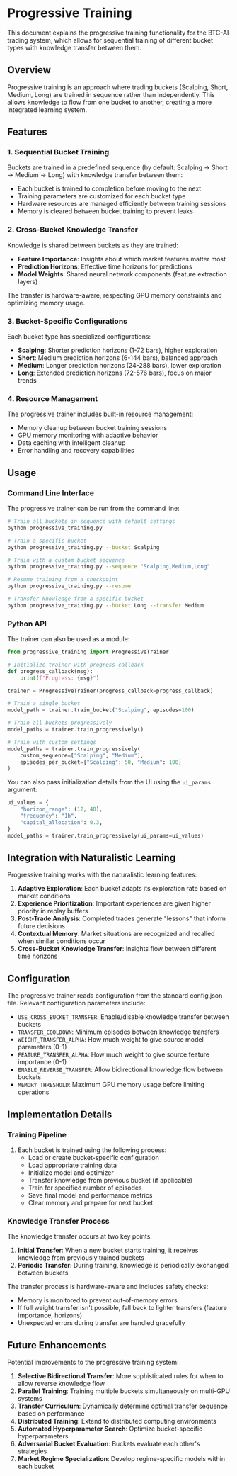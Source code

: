 # Progressive Training

This document explains the progressive training functionality for the BTC-AI trading system, which allows for sequential training of different bucket types with knowledge transfer between them.

## Overview

Progressive training is an approach where trading buckets (Scalping, Short, Medium, Long) are trained in sequence rather than independently. This allows knowledge to flow from one bucket to another, creating a more integrated learning system.

## Features

### 1. Sequential Bucket Training

Buckets are trained in a predefined sequence (by default: Scalping → Short → Medium → Long) with knowledge transfer between them:

- Each bucket is trained to completion before moving to the next
- Training parameters are customized for each bucket type
- Hardware resources are managed efficiently between training sessions
- Memory is cleared between bucket training to prevent leaks

### 2. Cross-Bucket Knowledge Transfer

Knowledge is shared between buckets as they are trained:

- **Feature Importance**: Insights about which market features matter most
- **Prediction Horizons**: Effective time horizons for predictions
- **Model Weights**: Shared neural network components (feature extraction layers)

The transfer is hardware-aware, respecting GPU memory constraints and optimizing memory usage.

### 3. Bucket-Specific Configurations

Each bucket type has specialized configurations:

- **Scalping**: Shorter prediction horizons (1-72 bars), higher exploration
- **Short**: Medium prediction horizons (6-144 bars), balanced approach
- **Medium**: Longer prediction horizons (24-288 bars), lower exploration
- **Long**: Extended prediction horizons (72-576 bars), focus on major trends

### 4. Resource Management

The progressive trainer includes built-in resource management:

- Memory cleanup between bucket training sessions
- GPU memory monitoring with adaptive behavior
- Data caching with intelligent cleanup
- Error handling and recovery capabilities

## Usage

### Command Line Interface

The progressive trainer can be run from the command line:

```bash
# Train all buckets in sequence with default settings
python progressive_training.py

# Train a specific bucket
python progressive_training.py --bucket Scalping

# Train with a custom bucket sequence
python progressive_training.py --sequence "Scalping,Medium,Long"

# Resume training from a checkpoint
python progressive_training.py --resume

# Transfer knowledge from a specific bucket
python progressive_training.py --bucket Long --transfer Medium
```

### Python API

The trainer can also be used as a module:

```python
from progressive_training import ProgressiveTrainer

# Initialize trainer with progress callback
def progress_callback(msg):
    print(f"Progress: {msg}")

trainer = ProgressiveTrainer(progress_callback=progress_callback)

# Train a single bucket
model_path = trainer.train_bucket("Scalping", episodes=100)

# Train all buckets progressively
model_paths = trainer.train_progressively()

# Train with custom settings
model_paths = trainer.train_progressively(
    custom_sequence=["Scalping", "Medium"],
    episodes_per_bucket={"Scalping": 50, "Medium": 100}
)
```

You can also pass initialization details from the UI using the ``ui_params``
argument:

```python
ui_values = {
    "horizon_range": (12, 48),
    "frequency": "1h",
    "capital_allocation": 0.3,
}
model_paths = trainer.train_progressively(ui_params=ui_values)
```

## Integration with Naturalistic Learning

Progressive training works with the naturalistic learning features:

1. **Adaptive Exploration**: Each bucket adapts its exploration rate based on market conditions
2. **Experience Prioritization**: Important experiences are given higher priority in replay buffers
3. **Post-Trade Analysis**: Completed trades generate "lessons" that inform future decisions
4. **Contextual Memory**: Market situations are recognized and recalled when similar conditions occur
5. **Cross-Bucket Knowledge Transfer**: Insights flow between different time horizons

## Configuration

The progressive trainer reads configuration from the standard config.json file. Relevant configuration parameters include:

- `USE_CROSS_BUCKET_TRANSFER`: Enable/disable knowledge transfer between buckets
- `TRANSFER_COOLDOWN`: Minimum episodes between knowledge transfers
- `WEIGHT_TRANSFER_ALPHA`: How much weight to give source model parameters (0-1)
- `FEATURE_TRANSFER_ALPHA`: How much weight to give source feature importance (0-1)
- `ENABLE_REVERSE_TRANSFER`: Allow bidirectional knowledge flow between buckets
- `MEMORY_THRESHOLD`: Maximum GPU memory usage before limiting operations

## Implementation Details

### Training Pipeline

1. Each bucket is trained using the following process:
   - Load or create bucket-specific configuration
   - Load appropriate training data
   - Initialize model and optimizer
   - Transfer knowledge from previous bucket (if applicable)
   - Train for specified number of episodes
   - Save final model and performance metrics
   - Clear memory and prepare for next bucket

### Knowledge Transfer Process

The knowledge transfer occurs at two key points:

1. **Initial Transfer**: When a new bucket starts training, it receives knowledge from previously trained buckets
2. **Periodic Transfer**: During training, knowledge is periodically exchanged between buckets

The transfer process is hardware-aware and includes safety checks:
- Memory is monitored to prevent out-of-memory errors
- If full weight transfer isn't possible, fall back to lighter transfers (feature importance, horizons)
- Unexpected errors during transfer are handled gracefully

## Future Enhancements

Potential improvements to the progressive training system:

1. **Selective Bidirectional Transfer**: More sophisticated rules for when to allow reverse knowledge flow
2. **Parallel Training**: Training multiple buckets simultaneously on multi-GPU systems
3. **Transfer Curriculum**: Dynamically determine optimal transfer sequence based on performance
4. **Distributed Training**: Extend to distributed computing environments
5. **Automated Hyperparameter Search**: Optimize bucket-specific hyperparameters
6. **Adversarial Bucket Evaluation**: Buckets evaluate each other's strategies
7. **Market Regime Specialization**: Develop regime-specific models within each bucket 